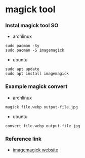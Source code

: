 # magick tool

### Instal magick tool SO

- archlinux

```
sudo pacman -Sy
sudo pacman -S imagemagick
```

- ubuntu

```
sudo apt update
sudo apt install imagemagick
```

### Example magick convert

- archlinux

```
magick file.webp output-file.jpg
```

- ubuntu

```
convert file.webp output-file.jpg
```

### Reference link

- [imagemagick website](https://imagemagick.org/index.php)